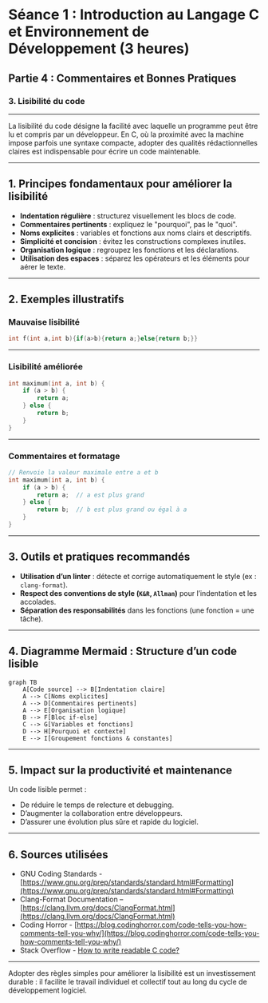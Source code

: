 # Séance 1 : Introduction au Langage C et Environnement de Développement (3 heures)

## Partie 4 : Commentaires et Bonnes Pratiques

### 3. Lisibilité du code

---

La lisibilité du code désigne la facilité avec laquelle un programme peut être lu et compris par un développeur. En C, où la proximité avec la machine impose parfois une syntaxe compacte, adopter des qualités rédactionnelles claires est indispensable pour écrire un code maintenable.

---

## 1. Principes fondamentaux pour améliorer la lisibilité

- **Indentation régulière** : structurez visuellement les blocs de code.
- **Commentaires pertinents** : expliquez le "pourquoi", pas le "quoi".
- **Noms explicites** : variables et fonctions aux noms clairs et descriptifs.
- **Simplicité et concision** : évitez les constructions complexes inutiles.
- **Organisation logique** : regroupez les fonctions et les déclarations.
- **Utilisation des espaces** : séparez les opérateurs et les éléments pour aérer le texte.

---

## 2. Exemples illustratifs

### Mauvaise lisibilité

```c
int f(int a,int b){if(a>b){return a;}else{return b;}}
```

---

### Lisibilité améliorée

```c
int maximum(int a, int b) {
    if (a > b) {
        return a;
    } else {
        return b;
    }
}
```

---

### Commentaires et formatage

```c
// Renvoie la valeur maximale entre a et b
int maximum(int a, int b) {
    if (a > b) {
        return a;  // a est plus grand
    } else {
        return b;  // b est plus grand ou égal à a
    }
}
```

---

## 3. Outils et pratiques recommandés

- **Utilisation d’un linter** : détecte et corrige automatiquement le style (ex : `clang-format`).
- **Respect des conventions de style (`K&R`, `Allman`)** pour l’indentation et les accolades.
- **Séparation des responsabilités** dans les fonctions (une fonction = une tâche).

---

## 4. Diagramme Mermaid : Structure d’un code lisible

```mermaid
graph TB
    A[Code source] --> B[Indentation claire]
    A --> C[Noms explicites]
    A --> D[Commentaires pertinents]
    A --> E[Organisation logique]
    B --> F[Bloc if-else]
    C --> G[Variables et fonctions]
    D --> H[Pourquoi et contexte]
    E --> I[Groupement fonctions & constantes]
```

---

## 5. Impact sur la productivité et maintenance

Un code lisible permet :

- De réduire le temps de relecture et debugging.
- D’augmenter la collaboration entre développeurs.
- D’assurer une évolution plus sûre et rapide du logiciel.

---

## 6. Sources utilisées

- GNU Coding Standards - [https://www.gnu.org/prep/standards/standard.html#Formatting](https://www.gnu.org/prep/standards/standard.html#Formatting)  
- Clang-Format Documentation – [https://clang.llvm.org/docs/ClangFormat.html](https://clang.llvm.org/docs/ClangFormat.html)  
- Coding Horror - [https://blog.codinghorror.com/code-tells-you-how-comments-tell-you-why/](https://blog.codinghorror.com/code-tells-you-how-comments-tell-you-why/)  
- Stack Overflow - [How to write readable C code?](https://stackoverflow.com/questions/2448614/how-do-i-make-my-c-code-more-readable)  

---

Adopter des règles simples pour améliorer la lisibilité est un investissement durable : il facilite le travail individuel et collectif tout au long du cycle de développement logiciel.